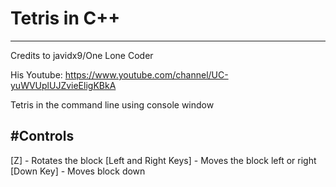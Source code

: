# Tetris in C++
-------------------------------------
Credits to javidx9/One Lone Coder

His Youtube: https://www.youtube.com/channel/UC-yuWVUplUJZvieEligKBkA

Tetris in the command line using console window

#Controls
-------------------------------------
[Z] - Rotates the block
[Left and Right Keys] - Moves the block left or right
[Down Key] - Moves block down
